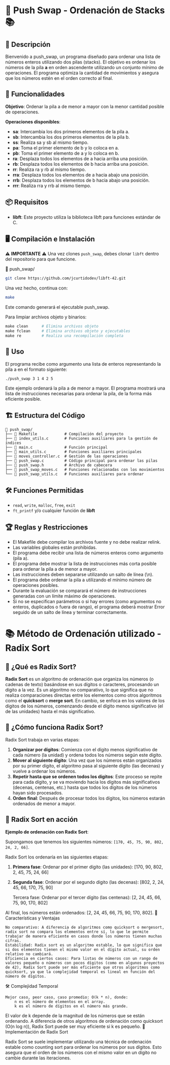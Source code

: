 # 🔄 Push Swap - Ordenación de Stacks 📚
## 📌 Descripción

Bienvenido a push_swap, un programa diseñado para ordenar una lista de números enteros utilizando dos pilas (stacks). El objetivo es ordenar los números de la pila **a** en orden ascendente utilizando un conjunto mínimo de operaciones. El programa optimiza la cantidad de movimientos y asegura que los números estén en el orden correcto al final.


## 🎯 Funcionalidades
**Objetivo**: Ordenar la pila a de menor a mayor con la menor cantidad posible de operaciones.

**Operaciones disponibles**:
- **sa**: Intercambia los dos primeros elementos de la pila a.
- **sb**: Intercambia los dos primeros elementos de la pila b.
- **ss**: Realiza sa y sb al mismo tiempo.
- **pa**: Toma el primer elemento de b y lo coloca en a.
- **pb**: Toma el primer elemento de a y lo coloca en b.
- **ra**: Desplaza todos los elementos de a hacia arriba una posición.
- **rb**: Desplaza todos los elementos de b hacia arriba una posición.
- **rr**: Realiza ra y rb al mismo tiempo.
- **rra**: Desplaza todos los elementos de a hacia abajo una posición.
- **rrb**: Desplaza todos los elementos de b hacia abajo una posición.
- **rrr**: Realiza rra y rrb al mismo tiempo.


## 📦 Requisitos
- **libft**: Este proyecto utiliza la biblioteca libft para funciones estándar de C.

## 🖥️ Compilación e Instalación
⚠️ **IMPORTANTE** ⚠️
Una vez clones `push_swap`, debes clonar `libft` dentro del repositorio para que funcione.  


📂 push_swap/
```bash
git clone https://github.com/jcurtidodev/libft-42.git
```
Una vez hecho, continua con:
```bash
make
```
Este comando generará el ejecutable push_swap.

Para limpiar archivos objeto y binarios:
```Makefile
make clean      # Elimina archivos objeto
make fclean     # Elimina archivos objeto y ejecutables
make re         # Realiza una recompilación completa
```
## 🚀 Uso

El programa recibe como argumento una lista de enteros representando la pila a en el formato siguiente:
```
./push_swap 3 1 4 2 5
```
Este ejemplo ordenará la pila a de menor a mayor. El programa mostrará una lista de instrucciones necesarias para ordenar la pila, de la forma más eficiente posible.

## 🏗️ Estructura del Código
```
📂 push_swap/
├── 📜 Makefile            # Compilación del proyecto
├── 📜 index_utils.c       # Funciones auxiliares para la gestión de índices
├── 📜 main.c              # Función principal
├── 📜 main_utils.c        # Funciones auxiliares principales
├── 📜 moves_controller.c  # Gestión de las operaciones
├── 📜 push_swap.c         # Código principal para ordenar las pilas
├── 📜 push_swap.h         # Archivo de cabecera
├── 📜 push_swap_moves.c   # Funciones relacionadas con los movimientos
└── 📜 push_swap_utils.c   # Funciones auxiliares para ordenar
```
## 🛠️ Funciones Permitidas
- `read`, `write`, `malloc`, `free`, `exit`
- `ft_printf` y/o cualquier función de **libft**

## 🏆 Reglas y Restricciones

- El Makefile debe compilar los archivos fuente y no debe realizar relink.
- Las variables globales están prohibidas.
- El programa debe recibir una lista de números enteros como argumento (pila a).
- El programa debe mostrar la lista de instrucciones más corta posible para ordenar la pila a de menor a mayor.
- Las instrucciones deben separarse utilizando un salto de línea (\n).
- El programa debe ordenar la pila a utilizando el mínimo número de operaciones posibles.
- Durante la evaluación se comparará el número de instrucciones generadas con un límite máximo de operaciones.
- Si no se especifican parámetros o si hay errores (como argumentos no enteros, duplicados o fuera de rango), el programa deberá mostrar Error seguido de un salto de línea y terminar correctamente.

# 📚 Método de Ordenación utilizado - Radix Sort
## 📌 ¿Qué es Radix Sort?

**Radix Sort** es un algoritmo de ordenación que organiza los números (o cadenas de texto) basándose en sus dígitos o caracteres, procesando un dígito a la vez. Es un algoritmo no comparativo, lo que significa que no realiza comparaciones directas entre los elementos como otros algoritmos como el **quicksort** o **merge sort**. En cambio, se enfoca en los valores de los dígitos de los números, comenzando desde el dígito menos significativo (el de las unidades) hasta el más significativo.
## 🎯 ¿Cómo funciona Radix Sort?

Radix Sort trabaja en varias etapas:

1. **Organizar por dígitos**: Comienza con el dígito menos significativo de cada número (la unidad) y ordena todos los números según este dígito.
2. **Mover al siguiente dígito**: Una vez que los números están organizados por su primer dígito, el algoritmo pasa al siguiente dígito (las decenas) y vuelve a ordenar los números.
3. **Repetir hasta que se ordenen todos los dígitos**: Este proceso se repite para cada dígito, y se va moviendo hacia los dígitos más significativos (decenas, centenas, etc.) hasta que todos los dígitos de los números hayan sido procesados.
4. **Orden final**: Después de procesar todos los dígitos, los números estarán ordenados de menor a mayor.

## 🔄 Radix Sort en acción

**Ejemplo de ordenación con Radix Sort**:

Supongamos que tenemos los siguientes números:
`[170, 45, 75, 90, 802, 24, 2, 66]`.

Radix Sort los ordenaría en las siguientes etapas:

1. **Primera fase**: Ordenar por el primer dígito (las unidades):
    [170, 90, 802, 2, 45, 75, 24, 66]

2. **Segunda fase**: Ordenar por el segundo dígito (las decenas):
    [802, 2, 24, 45, 66, 170, 75, 90]

    Tercera fase: Ordenar por el tercer dígito (las centenas):
    [2, 24, 45, 66, 75, 90, 170, 802]

Al final, los números están ordenados:
[2, 24, 45, 66, 75, 90, 170, 802].
🎨 Características y Ventajas

    No comparativo: A diferencia de algoritmos como quicksort o mergesort, radix sort no compara los elementos entre sí, lo que le permite trabajar de manera eficiente en casos donde los números tienen muchas cifras.
    Estabilidad: Radix sort es un algoritmo estable, lo que significa que si dos elementos tienen el mismo valor en el dígito actual, su orden relativo no cambiará.
    Eficiencia en ciertos casos: Para listas de números con un rango de valores pequeño o números con pocos dígitos (como en algunos proyectos de 42), Radix Sort puede ser más eficiente que otros algoritmos como quicksort, ya que la complejidad temporal es lineal en función del número de dígitos.

🛠️ Complejidad Temporal

    Mejor caso, peor caso, caso promedio: O(k * n), donde:
        n es el número de elementos en el array.
        k es el número de dígitos en el número más grande.

El valor de k depende de la magnitud de los números que se están ordenando. A diferencia de otros algoritmos de ordenación como quicksort (O(n log n)), Radix Sort puede ser muy eficiente si k es pequeño.
🔧 Implementación de Radix Sort

Radix Sort se suele implementar utilizando una técnica de ordenación estable como counting sort para ordenar los números por sus dígitos. Esto asegura que el orden de los números con el mismo valor en un dígito no cambie durante las iteraciones.

